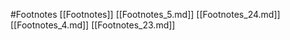 #Footnotes 
 [[Footnotes]]
[[Footnotes_5.md]]
[[Footnotes_24.md]]
[[Footnotes_4.md]]
[[Footnotes_23.md]]